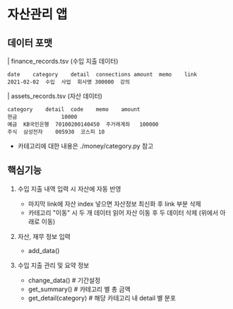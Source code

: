 # 자산관리 앱

## 데이터 포맷
| finance_records.tsv (수입 지출 데이터)
```tsv
date	category	detail	connections	amount	memo	link
2021-02-02	수입	사업	회사명	300000	강의	
```

| assets_records.tsv (자산 데이터)
```tsv
category	detail	code	memo	amount
현금				10000
예금	KB국민은행	70100200140450	주거래계좌	100000
주식	삼성전자	005930	코스피	10
```

* 카테고리에 대한 내용은 ./money/category.py 참고

## 핵심기능

1. 수입 지출 내역 입력 시 자산에 자동 반영
    - 마지막 link에 자산 index 넣으면 자산정보 최신화 후 link 부분 삭제
    - 카테고리 "이동" 시 두 개 데이터 읽어 자산 이동 후 두 데이터 삭제 (위에서 아래로 이동)

2. 자산, 재무 정보 입력
    - add_data()

3. 수입 지출 관리 및 요약 정보
    - change_data() # 기간설정
    - get_summary() # 카테고리 별 총 금액
    - get_detail(category) # 해당 카테고리 내 detail 별 분포
